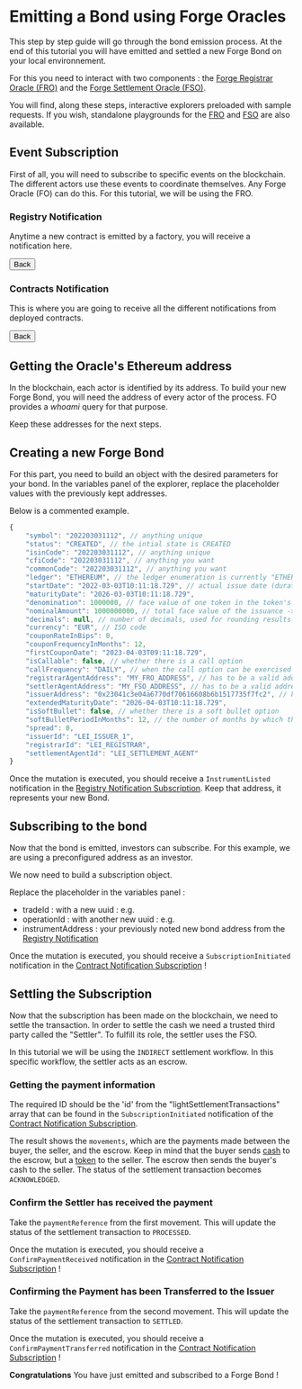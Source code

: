 # Emitting a Bond using Forge Oracles

This step by step guide will go through the bond emission process.
At the end of this tutorial you will have emitted and settled a new Forge Bond on
your local environnement.

For this you need to interact with two components : the <span class="froColor">[Forge Registrar Oracle (FRO)](/modules/explorerFRO)</span> and the <span class="fsoColor">[Forge Settlement Oracle (FSO)](/modules/explorerFSO)</span>.

You will find, along these steps, interactive explorers preloaded with sample requests.
If you wish, standalone playgrounds for the <span class="froColor">[FRO](http://localhost:6661/graphql)</span> and <span class="fsoColor">[FSO](http://localhost:6663/graphql)</span> are also available.

## Event Subscription

First of all, you will need to subscribe to specific events on the blockchain.
The different actors use these events to coordinate themselves.
Any Forge Oracle (FO) can do this. For this tutorial, we will be using the <span class="froColor">FRO</span>.

### Registry Notification

Anytime a new contract is emitted by a factory, you will receive a notification here.

<div class="froBorder" >
    <div class="explorer" id="froSubRegistryNotification"></div>
</div>
<button type="button" onclick="javascript:history.back()">Back</button>

### Contracts Notification

This is where you are going to receive all the different notifications from deployed contracts.

<div class="froBorder" >
    <div class="explorer" id="froSubContractNotification"></div>
</div>

<button type="button" onclick="javascript:history.back()">Back</button>

## Getting the Oracle's Ethereum address

In the blockchain, each actor is identified by its address.
To build your new Forge Bond, you will need the address of every actor of the process.
FO provides a *whoami* query for that purpose.

Keep these addresses for the next steps.

<div class="froBorder" >
    <div class="explorer" id="frowhoami"></div>
</div>
<div class="fsoBorder" >
    <div class="explorer" id="fsowhoami"></div>
</div>

## Creating a new Forge Bond

For this part, you need to build an object with the desired parameters for your bond.
In the variables panel of the explorer, replace the placeholder values with the previously kept addresses.

Below is a commented example.

```javascript
{
    "symbol": "202203031112", // anything unique
    "status": "CREATED", // the intial state is CREATED
    "isinCode": "202203031112", // anything unique
    "cfiCode": "202203031112", // anything you want
    "commonCode": "202203031112", // anything you want
    "ledger": "ETHEREUM", // the ledger enumeration is currently "ETHEREUM" and "TEZOS"
    "startDate": "2022-03-03T10:11:18.729", // actual issue date (durations for financial computations(coupons, etc.) are counted from this date)
    "maturityDate": "2026-03-03T10:11:18.729",
    "denomination": 1000000, // face value of one token in the token's currency
    "nominalAmount": 1000000000, // total face value of the issuance -> number of issued tokens = nominalAmount / denomination
    "decimals": null, // number of decimals, used for rounding results of computations in the smart contract
    "currency": "EUR", // ISO code
    "couponRateInBips": 0,
    "couponFrequencyInMonths": 12,
    "firstCouponDate": "2023-04-03T09:11:18.729",
    "isCallable": false, // whether there is a call option
    "callFrequency": "DAILY", // when the call option can be exercised
    "registrarAgentAddress": "MY_FRO_ADDRESS", // has to be a valid address (the format depends on the ledger)
    "settlerAgentAddress": "MY_FSO_ADDRESS", // has to be a valid address (the format depends on the ledger)
    "issuerAddress": "0x23041c3e04a6770df70616608b6b1517735f7fc2", // has to be a valid address (the format depends on the ledger)
    "extendedMaturityDate": "2026-04-03T10:11:18.729",
    "isSoftBullet": false, // whether there is a soft bullet option
    "softBulletPeriodInMonths": 12, // the number of months by which the maturity date is postponed in case the soft bullet option is exercised by the issuer
    "spread": 0,
    "issuerId": "LEI_ISSUER_1",
    "registrarId": "LEI_REGISTRAR",
    "settlementAgentId": "LEI_SETTLEMENT_AGENT"
}
```

Once the mutation is executed, you should receive a `InstrumentListed` notification in the [Registry Notification Subscription](#registry-notification).
Keep that address, it represents your new Bond.

<div class="froBorder" >
    <div class="explorer" id="froCreateBond"></div>
</div>

## Subscribing to the bond

Now that the bond is emitted, investors can subscribe.
For this example, we are using a preconfigured address as an investor.

We now need to build a subscription object.

Replace the placeholder in the variables panel :

- tradeId : with a new uuid : e.g. <span class="gen-uuid"><div class="lds-dual-ring"></div></span>
- operationId : with another new uuid : e.g. <span class="gen-uuid"><div class="lds-dual-ring"></div></span>
- instrumentAddress : your previously noted new bond address from the [Registry Notification](#registry-notification)

Once the mutation is executed, you should receive a `SubscriptionInitiated` notification in the [Contract Notification Subscription](#contracts-notification) !

<div class="froBorder" >
    <div class="explorer" id="froSubscribe"></div>
</div>

## Settling the Subscription

Now that the subscription has been made on the blockchain, we need to settle the transaction.
In order to settle the cash we need a trusted third party called the "Settler".
To fulfill its role, the settler uses the <span class='fsoColor'>FSO</span>.

In this tutorial we will be using the `INDIRECT` settlement workflow.
In this specific workflow, the settler acts as an escrow.

### Getting the payment information

The required ID should be the 'id' from the "lightSettlementTransactions" array that can be found in the `SubscriptionInitiated` notification of the [Contract Notification Subscription](#contracts-notification).

<div class="fsoBorder" >
    <div class="explorer" id="fsoGetSettlementTransaction"></div>
</div>

The result shows the `movements`, which are the payments made between the buyer, the seller, and the escrow. 
Keep in mind that the buyer sends <ins>cash</ins> to the escrow, but a <ins>token</ins> to the seller.
The escrow then sends the buyer's cash to the seller. The status of the settlement transaction becomes `ACKNOWLEDGED`.

### Confirm the Settler has received the payment

Take the `paymentReference` from the first movement.
This will update the status of the settlement transaction to `PROCESSED`.

Once the mutation is executed, you should receive a `ConfirmPaymentReceived` notification in the [Contract Notification Subscription](#contracts-notification) !

<div class="fsoBorder" >
    <div class="explorer" id="fsoConfirmPaymentReceived"></div>
</div>

### Confirming the Payment has been Transferred to the Issuer

Take the `paymentReference` from the second movement.
This will update the status of the settlement transaction to `SETTLED`.

Once the mutation is executed, you should receive a `ConfirmPaymentTransferred` notification in the [Contract Notification Subscription](#contracts-notification) !

<div class="fsoBorder" >
    <div class="explorer" id="fsoConfirmPaymentTransferred"></div>
</div>

**Congratulations** You have just emitted and subscribed to a Forge Bond !

<script>
    const froEndPoint = 'http://localhost:6661/graphql';
    const fsoEndPoint = 'http://localhost:6663/graphql';

    new window.EmbeddedExplorer({
        target: '#froSubContractNotification',
        endpointUrl: froEndPoint,
        persistExplorerState: false,
        schema: window.getFroSchema(),
        initialState: {
            document: `subscription Subscription {
  contractNotification {
    notificationName
    instrumentAddress
    transactionHash
    lightSettlementTransactions {
      id
    }
  }
}`,
            variables: {},
            displayOptions: {
                showHeadersAndEnvVars: true,
                docsPanelState: 'closed',
            },
            },
    });

    new window.EmbeddedExplorer({
        target: '#froSubRegistryNotification',
        endpointUrl: froEndPoint,
        persistExplorerState: false,
        schema: window.getFroSchema(),
        initialState: {
            document: `subscription Subscription {
  registryNotification {
    notificationName
    instrumentAddress
    instrumentLedger
    transactionHash
  }
}`,
            variables: {},
            displayOptions: {
                showHeadersAndEnvVars: true,
                docsPanelState: 'closed',
            },
            },
    });
    new window.EmbeddedExplorer({
        target: '#frowhoami',
        endpointUrl: froEndPoint,
        persistExplorerState: false,
        schema: window.getFroSchema(),
        initialState: {
            document: `query Query($ledger: Ledger!) {
  whoami(ledger: $ledger)
}`,
            variables: {
                ledger: "ETHEREUM"
            },
            displayOptions: {
                showHeadersAndEnvVars: true,
                docsPanelState: 'closed',
            },
            },
    });
    new window.EmbeddedExplorer({
        target: '#fsowhoami',
        endpointUrl: fsoEndPoint,
        persistExplorerState: false,
        schema: window.getFsoSchema(),
        initialState: {
            document: `query Query($ledger: Ledger!) {
  whoami(ledger: $ledger)
}`,
            variables: {
                ledger: "ETHEREUM"
            },
            displayOptions: {
                showHeadersAndEnvVars: true,
                docsPanelState: 'closed',
            },
            },
    });

    new window.EmbeddedExplorer({
        target: '#froCreateBond',
        endpointUrl: froEndPoint,
        persistExplorerState: false,
        schema: window.getFroSchema(),
        initialState: {
        document: `mutation CreateBond($bond: CreateBondInput!) {
            createBond(bond: $bond)
        }
        }
        }`,
        variables: {
                bond: {
                "symbol": "202203031112", // anything you want
                "status": "CREATED", // should be CREATED for now
                "isinCode": "202203031112", // anything you want
                "cfiCode": "202203031112", // anything you want
                "commonCode": "202203031112", // anything you want
                "ledger": "ETHEREUM", // the ledger enumeration is currently "ETHEREUM" and "TEZOS"
                "startDate": "2022-03-03T10:11:18.729", // actual issue date (durations for financial computations(coupons, etc.) are counted from this date)
                "maturityDate": "2026-03-03T10:11:18.729",
                "denomination": 1000000, // face value of one token in the token's currency
                "nominalAmount": 1000000000, // total face value of the issuance -> number of issued tokens = nominalAmount / denomination
                "decimals": null, // number of decimals, used for rounding results of computations in the smart contract
                "currency": "EUR", // ISO code
                "couponRateInBips": 0,
                "couponFrequencyInMonths": 12,
                "firstCouponDate": "2023-04-03T09:11:18.729",
                "isCallable": false, // whether there is a call option
                "callFrequency": "DAILY", // when the call option can be exercised
                "registrarAgentAddress": "MY_FRO_ADDRESS", // has to be a valid address (the format depends on the ledger)
                "settlerAgentAddress": "MY_FSO_ADDRESS", // has to be a valid address (the format depends on the ledger)
                "issuerAddress": "0x23041c3e04a6770df70616608b6b1517735f7fc2", // has to be a valid address (the format depends on the ledger)
                "extendedMaturityDate": "2026-04-03T10:11:18.729",
                "isSoftBullet": false, // whether there is a soft bullet option
                "softBulletPeriodInMonths": 12, // the number of months by which the maturity date is postponed in case the soft bullet option is exercised by the issuer
                "spread": 0,
                "issuerId": "LEI_ISSUER_1",
                "registrarId": "LEI_REGISTRAR",
                "settlementAgentId": "LEI_SETTLEMENT_AGENT"
                }
            },
            displayOptions: {
                showHeadersAndEnvVars: true,
                docsPanelState: 'closed',
            },
        },
    });

  new window.EmbeddedExplorer({
    target: '#froSubscribe',
    endpointUrl: 'http://localhost:6661/graphql',
    schema: window.getFroSchema(),
    initialState: {
      document: `
      mutation InitiateSubscription(
        $initiateSubscriptionInput: InitiateSubscriptionInput!
      ) {
        initiateSubscription(
          initiateSubscriptionInput: $initiateSubscriptionInput
        )
        }
      }`,
      variables: {
        initiateSubscriptionInput: {
          "settlementModel": "INDIRECT",
          "intermediateAccountIBAN": "FR7630003011300300000000000",
          "holdableTokenAddress": null,
          "settlementDate": "2022-04-04T08:44:32.785Z",
          "operationId": "MY_OPERATION_ID",
          "instrumentAddress": "MY_BOND_CONTRACT_ADDRESS",
          "instrumentLedger": "ETHEREUM",
          "additionalReaderAddresses": [],
          "tradeId": "MY_TRADE_ID",
          "tradeDate": "2022-03-04T09:44:32.785",
          "issuerAddresses": {
            "legalEntityId": "LEI_ISSUER_1",
            "paymentAccountNumber": "FR7630003011300400000000000"
          },
          "investorAddresses": {
            "deliveryAccountNumber": "0x95d1883c3fc1d702538ea26c47e94f78f2f6ac68",
            "legalEntityId": "LEI_INVESTOR_1",
            "paymentAccountNumber": "FR7630003011300500000000000"
          },
          "deliveryQuantity": 1,
          "paymentAmount": 980000,
          "paymentCurrency": "EUR"
        }
      },
      displayOptions: {
        showHeadersAndEnvVars: true,
        docsPanelState: 'closed',
      },
    },
  });

    new window.EmbeddedExplorer({
    target: '#fsoGetSettlementTransaction',
    endpointUrl: fsoEndPoint,
    schema: window.getFsoSchema(),
    initialState: {
        document: `
query GetSettlementTransaction($getSettlementTransactionId: String!) {
  getSettlementTransaction(id: $getSettlementTransactionId) {
    settlementStatus
    movements {
      paymentReference
    }
  }
}`,
        variables: {
            "getSettlementTransactionId": "MY_SETTLEMENT_TRANSACTION_ID"
        },
        displayOptions: {
            showHeadersAndEnvVars: true,
            docsPanelState: 'closed',
        },
    },
  });

   new window.EmbeddedExplorer({
    target: '#fsoConfirmPaymentReceived',
    endpointUrl: fsoEndPoint,
    schema: window.getFsoSchema(),
    initialState: {
      document: ` mutation ConfirmPaymentReceived($paymentReference: String!) {
        confirmPaymentReceived(paymentReference: $paymentReference)
        }`,
        variables: {
           paymentReference:"THE_FIRST_MOVEMEMENT_REF"
        },
        displayOptions: {
            showHeadersAndEnvVars: true,
            docsPanelState: 'closed',
        },
        },
  });

  new window.EmbeddedExplorer({
    target: '#fsoConfirmPaymentTransferred',
    endpointUrl: fsoEndPoint,
    schema: window.getFsoSchema(),
    initialState: {
      document: ` mutation ConfirmPaymentTransferred($paymentReference: String!) {
            confirmPaymentTransferred(paymentReference: $paymentReference)
            }`,
        variables: {
           paymentReference:"THE_SECOND_MOVEMEMENT_REF"
        },
        displayOptions: {
            showHeadersAndEnvVars: true,
            docsPanelState: 'closed',
        },
        },
  });

</script>
